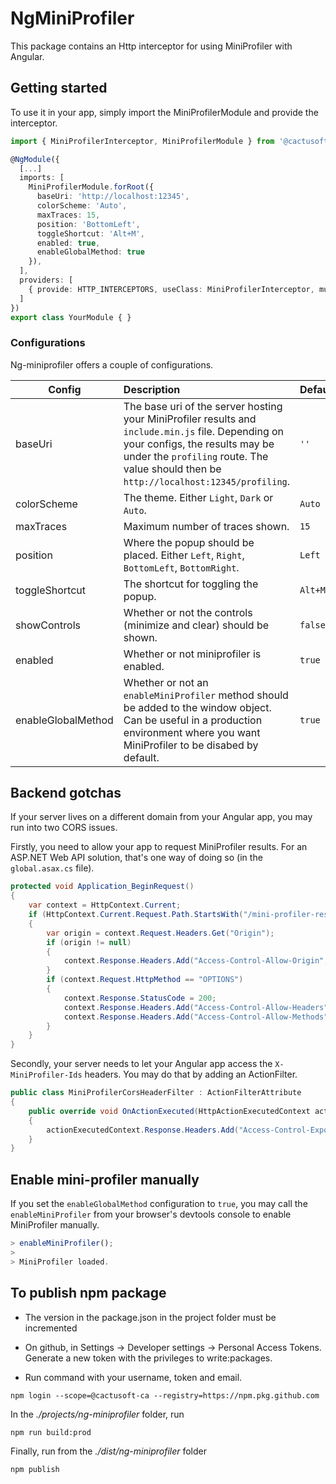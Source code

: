 # NgMiniProfiler

This package contains an Http interceptor for using MiniProfiler with Angular.

## Getting started

To use it in your app, simply import the MiniProfilerModule and provide the interceptor.

```ts
import { MiniProfilerInterceptor, MiniProfilerModule } from '@cactusoft-ca/ng-miniprofiler';

@NgModule({
  [...]
  imports: [
    MiniProfilerModule.forRoot({
      baseUri: 'http://localhost:12345',
      colorScheme: 'Auto',
      maxTraces: 15,
      position: 'BottomLeft',
      toggleShortcut: 'Alt+M',
      enabled: true,
      enableGlobalMethod: true
    }),
  ],
  providers: [
    { provide: HTTP_INTERCEPTORS, useClass: MiniProfilerInterceptor, multi: true }
  ]
})
export class YourModule { }
```

### Configurations

Ng-miniprofiler offers a couple of configurations.

| Config             | Description                                                                                                                                                                                                                     | Default |
| ------------------ | :------------------------------------------------------------------------------------------------------------------------------------------------------------------------------------------------------------------------------ | ------- |
| baseUri            | The base uri of the server hosting your MiniProfiler results and `include.min.js` file. Depending on your configs, the results may be under the `profiling` route. The value should then be `http://localhost:12345/profiling`. | `''`    |
| colorScheme        | The theme. Either `Light`, `Dark` or `Auto`.                                                                                                                                                                                    | `Auto`  |
| maxTraces          | Maximum number of traces shown.                                                                                                                                                                                                 | `15`    |
| position           | Where the popup should be placed. Either `Left`, `Right`, `BottomLeft`, `BottomRight`.                                                                                                                                          | `Left`  |
| toggleShortcut     | The shortcut for toggling the popup.                                                                                                                                                                                            | `Alt+M` |
| showControls       | Whether or not the controls (minimize and clear) should be shown.                                                                                                                                                               | `false` |
| enabled            | Whether or not miniprofiler is enabled.                                                                                                                                                                                         | `true`  |
| enableGlobalMethod | Whether or not an `enableMiniProfiler` method should be added to the window object. Can be useful in a production environment where you want MiniProfiler to be disabed by default.                                             | `true`  |

## Backend gotchas

If your server lives on a different domain from your Angular app, you may run into two CORS issues.

Firstly, you need to allow your app to request MiniProfiler results. For an ASP.NET Web API solution, that's one way of doing so (in the `global.asax.cs` file).

```cs
protected void Application_BeginRequest()
{
    var context = HttpContext.Current;
    if (HttpContext.Current.Request.Path.StartsWith("/mini-profiler-resources"))
    {
        var origin = context.Request.Headers.Get("Origin");
        if (origin != null)
        {
            context.Response.Headers.Add("Access-Control-Allow-Origin", origin);
        }
        if (context.Request.HttpMethod == "OPTIONS")
        {
            context.Response.StatusCode = 200;
            context.Response.Headers.Add("Access-Control-Allow-Headers", "Content-Type");
            context.Response.Headers.Add("Access-Control-Allow-Methods", "OPTIONS, GET");
        }
    }
}
```

Secondly, your server needs to let your Angular app access the `X-MiniProfiler-Ids` headers. You may do that by adding an ActionFilter.

```cs
public class MiniProfilerCorsHeaderFilter : ActionFilterAttribute
{
    public override void OnActionExecuted(HttpActionExecutedContext actionExecutedContext)
    {
        actionExecutedContext.Response.Headers.Add("Access-Control-Expose-Headers", "X-MiniProfiler-Ids");
    }
}
```

## Enable mini-profiler manually

If you set the `enableGlobalMethod` configuration to `true`, you may call the `enableMiniProfiler` from your browser's devtools console to enable MiniProfiler manually.

```ts
> enableMiniProfiler();
>
> MiniProfiler loaded.
```

## To publish npm package

- The version in the package.json in the project folder must be incremented
- On github, in Settings -> Developer settings -> Personal Access Tokens. Generate a new token with the privileges to write:packages.

- Run command with your username, token and email.

```
npm login --scope=@cactusoft-ca --registry=https://npm.pkg.github.com
```

In the _./projects/ng-miniprofiler_ folder, run

```
npm run build:prod
```

Finally, run from the _./dist/ng-miniprofiler_ folder<project-name>

```
npm publish
```
